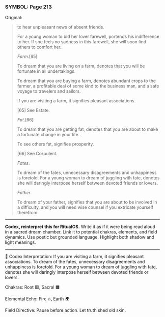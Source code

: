 ### SYMBOL: Page 213

Original:
> to hear unpleasant news of absent friends.
> 
> 
> For a young woman to bid her lover farewell, portends his
> indifference to her. If she feels no sadness in this farewell,
> she will soon find others to comfort her.
> 
> 
> _Farm_.[65]
> 
> 
> To dream that you are living on a farm, denotes that you will be fortunate
> in all undertakings.
> 
> 
> To dream that you are buying a farm, denotes abundant crops to the farmer,
> a profitable deal of some kind to the business man, and a safe voyage
> to travelers and sailors.
> 
> 
> If you are visiting a farm, it signifies pleasant associations.
> 
> 
> 
> [65] See Estate.
> 
> 
> _Fat_.[66]
> 
> 
> To dream that you are getting fat, denotes that you are about to make
> a fortunate change in your life.
> 
> 
> To see others fat, signifies prosperity.
> 
> 
> 
> [66] See Corpulent.
> 
> 
> _Fates_.
> 
> 
> To dream of the fates, unnecessary disagreements and unhappiness is foretold.
> For a young woman to dream of juggling with fate, denotes she will daringly
> interpose herself between devoted friends or lovers.
> 
> 
> _Father_.
> 
> 
> To dream of your father, signifies that you are about to be
> involved in a difficulty, and you will need wise counsel if you
> extricate yourself therefrom.

---

**Codex, reinterpret this for RitualOS.**
Write it as if it were being read aloud in a sacred dream chamber.
Link it to potential chakras, elements, and field dynamics.
Use poetic but grounded language.
Highlight both shadow and light meanings.

---

🔁 Codex Interpretation:
If you are visiting a farm, it signifies pleasant associations. To dream of the fates, unnecessary disagreements and unhappiness is foretold. For a young woman to dream of juggling with fate, denotes she will daringly interpose herself between devoted friends or lovers.

Chakras: Root 🟥, Sacral 🟧

Elemental Echo: Fire 🔥, Earth 🌍

Field Directive: Pause before action. Let truth shed old skin.
